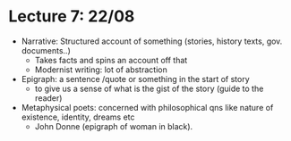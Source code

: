 # Lecture 7: 22/08

- Narrative: Structured account of something (stories, history texts, gov. documents..)
  - Takes facts and spins an account off that
  - Modernist writing: lot of abstraction
- Epigraph: a sentence /quote or something in the start of  story
  - to give us a sense of what is the gist of the story (guide to the reader)
- Metaphysical poets: concerned with philosophical qns like nature of existence, identity, dreams etc
  - John Donne (epigraph of woman in black).